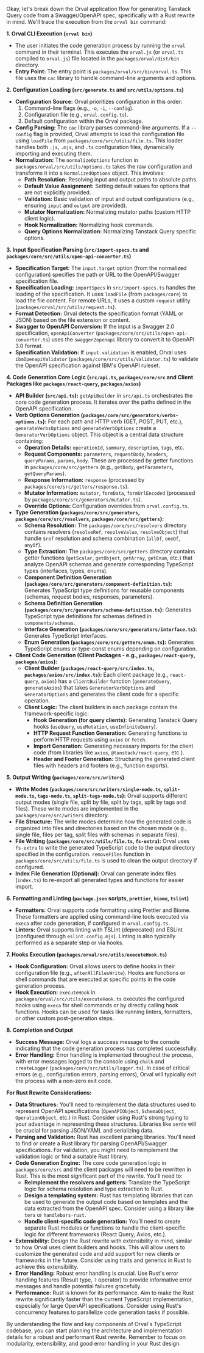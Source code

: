 Okay, let's break down the Orval application flow for generating Tanstack Query code from a Swagger/OpenAPI spec, specifically with a Rust rewrite in mind.  We'll trace the execution from the `orval bin` command:

**1. Orval CLI Execution (`orval bin`)**

   - The user initiates the code generation process by running the `orval` command in their terminal. This executes the `orval.js` (or `orval.ts` compiled to `orval.js`) file located in the `packages/orval/dist/bin` directory.
   - **Entry Point:** The entry point is `packages/orval/src/bin/orval.ts`. This file uses the `cac` library to handle command-line arguments and options.

**2. Configuration Loading (`src/generate.ts` and `src/utils/options.ts`)**

   - **Configuration Source:** Orval prioritizes configuration in this order:
     1. Command-line flags (e.g., `-o`, `-i`, `--config`).
     2. Configuration file (e.g., `orval.config.ts`).
     3. Default configuration within the Orval package.
   - **Config Parsing:** The `cac` library parses command-line arguments. If a `--config` flag is provided, Orval attempts to load the configuration file using `loadFile` from `packages/core/src/utils/file.ts`. This loader handles both `.js`, `.mjs`, and `.ts` configuration files, dynamically importing and executing them.
   - **Normalization:** The `normalizeOptions` function in `packages/orval/src/utils/options.ts` takes the raw configuration and transforms it into a `NormalizedOptions` object. This involves:
     - **Path Resolution:** Resolving input and output paths to absolute paths.
     - **Default Value Assignment:** Setting default values for options that are not explicitly provided.
     - **Validation:** Basic validation of input and output configurations (e.g., ensuring `input` and `output` are provided).
     - **Mutator Normalization:** Normalizing mutator paths (custom HTTP client logic).
     - **Hook Normalization:** Normalizing hook commands.
     - **Query Options Normalization:** Normalizing Tanstack Query specific options.

**3. Input Specification Parsing (`src/import-specs.ts` and `packages/core/src/utils/open-api-converter.ts`)**

   - **Specification Target:** The `input.target` option (from the normalized configuration) specifies the path or URL to the OpenAPI/Swagger specification file.
   - **Specification Loading:**  `importSpecs` in `src/import-specs.ts` handles the loading of the specification. It uses `loadFile` (from `packages/core`) to load the file content. For remote URLs, it uses a custom `request` utility (`packages/orval/src/utils/request.ts`).
   - **Format Detection:** Orval detects the specification format (YAML or JSON) based on the file extension or content.
   - **Swagger to OpenAPI Conversion:** If the input is a Swagger 2.0 specification, `openApiConverter` (`packages/core/src/utils/open-api-converter.ts`) uses the `swagger2openapi` library to convert it to OpenAPI 3.0 format.
   - **Specification Validation:** If `input.validation` is enabled, Orval uses `ibmOpenapiValidator` (`packages/core/src/utils/validator.ts`) to validate the OpenAPI specification against IBM's OpenAPI ruleset.

**4. Code Generation Core Logic (`src/api.ts`, `packages/core/src` and Client Packages like `packages/react-query`, `packages/axios`)**

   - **API Builder (`src/api.ts`):** `getApiBuilder` in `src/api.ts` orchestrates the core code generation process. It iterates over the paths defined in the OpenAPI specification.
   - **Verb Options Generation (`packages/core/src/generators/verbs-options.ts`):** For each path and HTTP verb (GET, POST, PUT, etc.), `generateVerbsOptions` and `generateVerbOptions` create a `GeneratorVerbOptions` object. This object is a central data structure containing:
     - **Operation Details:** `operationId`, `summary`, `description`, `tags`, etc.
     - **Request Components:** `parameters`, `requestBody`, `headers`, `queryParams`, `params`, `body`. These are processed by getter functions in `packages/core/src/getters` (e.g., `getBody`, `getParameters`, `getQueryParams`).
     - **Response Information:** `response` (processed by `packages/core/src/getters/response.ts`).
     - **Mutator Information:** `mutator`, `formData`, `formUrlEncoded` (processed by `packages/core/src/generators/mutator.ts`).
     - **Override Options:** Configuration overrides from `orval.config.ts`.
   - **Type Generation (`packages/core/src/generators`, `packages/core/src/resolvers`, `packages/core/src/getters`):**
     - **Schema Resolution:** The `packages/core/src/resolvers` directory contains resolvers (`resolveRef`, `resolveValue`, `resolveObject`) that handle `$ref` resolution and schema combination (`allOf`, `oneOf`, `anyOf`).
     - **Type Extraction:** The `packages/core/src/getters` directory contains getter functions (`getScalar`, `getObject`, `getArray`, `getEnum`, etc.) that analyze OpenAPI schemas and generate corresponding TypeScript types (interfaces, types, enums).
     - **Component Definition Generation (`packages/core/src/generators/component-definition.ts`):** Generates TypeScript type definitions for reusable components (schemas, request bodies, responses, parameters).
     - **Schema Definition Generation (`packages/core/src/generators/schema-definition.ts`):** Generates TypeScript type definitions for schemas defined in `components/schemas`.
     - **Interface Generation (`packages/core/src/generators/interface.ts`):** Generates TypeScript interfaces.
     - **Enum Generation (`packages/core/src/getters/enum.ts`):** Generates TypeScript enums or type-const enums depending on configuration.
   - **Client Code Generation (Client Packages - e.g., `packages/react-query`, `packages/axios`):**
     - **Client Builder (`packages/react-query/src/index.ts`, `packages/axios/src/index.ts`):** Each client package (e.g., `react-query`, `axios`) has a `ClientBuilder` function (`generateQuery`, `generateAxios`) that takes `GeneratorVerbOptions` and `GeneratorOptions` and generates the client code for a specific operation.
     - **Client Logic:** The client builders in each package contain the framework-specific logic:
       - **Hook Generation (for query clients):** Generating Tanstack Query hooks (`useQuery`, `useMutation`, `useInfiniteQuery`).
       - **HTTP Request Function Generation:** Generating functions to perform HTTP requests using `axios` or `fetch`.
       - **Import Generation:** Generating necessary imports for the client code (from libraries like `axios`, `@tanstack/react-query`, etc.).
       - **Header and Footer Generation:** Structuring the generated client files with headers and footers (e.g., function exports).

**5. Output Writing (`packages/core/src/writers`)**

   - **Write Modes (`packages/core/src/writers/single-mode.ts`, `split-mode.ts`, `tags-mode.ts`, `split-tags-mode.ts`):** Orval supports different output modes (single file, split by file, split by tags, split by tags and files).  These write modes are implemented in the `packages/core/src/writers` directory.
   - **File Structure:** The write modes determine how the generated code is organized into files and directories based on the chosen mode (e.g., single file, files per tag, split files with schemas in separate files).
   - **File Writing (`packages/core/src/utils/file.ts`, `fs-extra`):** Orval uses `fs-extra` to write the generated TypeScript code to the output directory specified in the configuration.  `removeFiles` function in `packages/core/src/utils/file.ts` is used to clean the output directory if configured.
   - **Index File Generation (Optional):** Orval can generate index files (`index.ts`) to re-export all generated types and functions for easier import.

**6. Formatting and Linting (`package.json` scripts, `prettier`, `biome`, `tslint`)**

   - **Formatters:** Orval supports code formatting using Prettier and Biome. These formatters are applied using command-line tools executed via `execa` after code generation, if configured in `orval.config.ts`.
   - **Linters:** Orval supports linting with TSLint (deprecated) and ESLint (configured through `eslint.config.mjs`).  Linting is also typically performed as a separate step or via hooks.

**7. Hooks Execution (`packages/orval/src/utils/executeHook.ts`)**

   - **Hook Configuration:** Orval allows users to define hooks in their configuration file (e.g., `afterAllFilesWrite`). Hooks are functions or shell commands that are executed at specific points in the code generation process.
   - **Hook Execution:** `executeHook` in `packages/orval/src/utils/executeHook.ts` executes the configured hooks using `execa` for shell commands or by directly calling hook functions. Hooks can be used for tasks like running linters, formatters, or other custom post-generation steps.

**8. Completion and Output**

   - **Success Message:** Orval logs a success message to the console indicating that the code generation process has completed successfully.
   - **Error Handling:** Error handling is implemented throughout the process, with error messages logged to the console using `chalk` and `createLogger` (`packages/core/src/utils/logger.ts`). In case of critical errors (e.g., configuration errors, parsing errors), Orval will typically exit the process with a non-zero exit code.

**For Rust Rewrite Considerations:**

- **Data Structures:**  You'll need to reimplement the data structures used to represent OpenAPI specifications (`OpenAPIObject`, `SchemaObject`, `OperationObject`, etc.) in Rust.  Consider using Rust's strong typing to your advantage in representing these structures. Libraries like `serde` will be crucial for parsing JSON/YAML and serializing data.
- **Parsing and Validation:**  Rust has excellent parsing libraries. You'll need to find or create a Rust library for parsing OpenAPI/Swagger specifications.  For validation, you might need to reimplement the validation logic or find a suitable Rust library.
- **Code Generation Engine:** The core code generation logic in `packages/core/src` and the client packages will need to be rewritten in Rust. This is the most significant part of the rewrite. You'll need to:
    - **Reimplement the resolvers and getters:** Translate the TypeScript logic for schema resolution and type extraction to Rust.
    - **Design a templating system:**  Rust has templating libraries that can be used to generate the output code based on templates and the data extracted from the OpenAPI spec.  Consider using a library like `tera` or `handlebars-rust`.
    - **Handle client-specific code generation:**  You'll need to create separate Rust modules or functions to handle the client-specific logic for different frameworks (React Query, Axios, etc.).
- **Extensibility:** Design the Rust rewrite with extensibility in mind, similar to how Orval uses client builders and hooks. This will allow users to customize the generated code and add support for new clients or frameworks in the future.  Consider using traits and generics in Rust to achieve this extensibility.
- **Error Handling:** Robust error handling is crucial. Use Rust's error handling features (Result type, `?` operator) to provide informative error messages and handle potential failures gracefully.
- **Performance:** Rust is known for its performance.  Aim to make the Rust rewrite significantly faster than the current TypeScript implementation, especially for large OpenAPI specifications.  Consider using Rust's concurrency features to parallelize code generation tasks if possible.

By understanding the flow and key components of Orval's TypeScript codebase, you can start planning the architecture and implementation details for a robust and performant Rust rewrite. Remember to focus on modularity, extensibility, and good error handling in your Rust design.